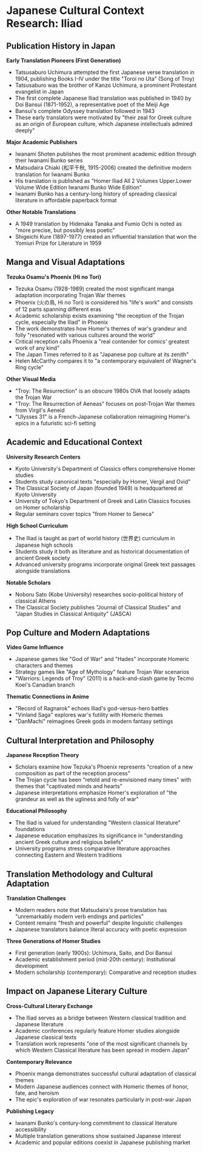 # Japanese Cultural Context Research: Iliad

## Publication History in Japan

**Early Translation Pioneers (First Generation)**
- Tatsusaburo Uchimura attempted the first Japanese verse translation in 1904, publishing Books I-IV under the title "Toroi no Uta" (Song of Troy)
- Tatsusaburo was the brother of Kanzo Uchimura, a prominent Protestant evangelist in Japan
- The first complete Japanese Iliad translation was published in 1940 by Doi Bansui (1871-1952), a representative poet of the Meiji Age
- Bansui's complete Odyssey translation followed in 1943
- These early translators were motivated by "their zeal for Greek culture as an origin of European culture, which Japanese intellectuals admired deeply"

**Major Academic Publishers**
- Iwanami Shoten publishes the most prominent academic edition through their Iwanami Bunko series
- Matsudaira Chiaki (松平千秋, 1915-2006) created the definitive modern translation for Iwanami Bunko
- His translation is published as "Homer Iliad All 2 Volumes Upper.Lower Volume Wide Edition Iwanami Bunko Wide Edition"
- Iwanami Bunko has a century-long history of spreading classical literature in affordable paperback format

**Other Notable Translations**
- A 1949 translation by Hidenaka Tanaka and Fumio Ochi is noted as "more precise, but possibly less poetic"
- Shigeichi Kure (1897-1977) created an influential translation that won the Yomiuri Prize for Literature in 1959

## Manga and Visual Adaptations

**Tezuka Osamu's Phoenix (Hi no Tori)**
- Tezuka Osamu (1928-1989) created the most significant manga adaptation incorporating Trojan War themes
- Phoenix (火の鳥, Hi no Tori) is considered his "life's work" and consists of 12 parts spanning different eras
- Academic scholarship exists examining "the reception of the Trojan cycle, especially the Iliad" in Phoenix
- The work demonstrates how Homer's themes of war's grandeur and folly "resonated with various cultures around the world"
- Critical reception calls Phoenix a "real contender for comics' greatest work of any kind"
- The Japan Times referred to it as "Japanese pop culture at its zenith"
- Helen McCarthy compares it to "a contemporary equivalent of Wagner's Ring cycle"

**Other Visual Media**
- "Troy: The Resurrection" is an obscure 1980s OVA that loosely adapts the Trojan War
- "Troy: The Resurrection of Aeneas" focuses on post-Trojan War themes from Virgil's Aeneid
- "Ulysses 31" is a French-Japanese collaboration reimagining Homer's epics in a futuristic sci-fi setting

## Academic and Educational Context

**University Research Centers**
- Kyoto University's Department of Classics offers comprehensive Homer studies
- Students study canonical texts "especially by Homer, Vergil and Ovid"
- The Classical Society of Japan (founded 1949) is headquartered at Kyoto University
- University of Tokyo's Department of Greek and Latin Classics focuses on Homer scholarship
- Regular seminars cover topics "from Homer to Seneca"

**High School Curriculum**
- The Iliad is taught as part of world history (世界史) curriculum in Japanese high schools
- Students study it both as literature and as historical documentation of ancient Greek society
- Advanced university programs incorporate original Greek text passages alongside translations

**Notable Scholars**
- Noboru Sato (Kobe University) researches socio-political history of classical Athens
- The Classical Society publishes "Journal of Classical Studies" and "Japan Studies in Classical Antiquity" (JASCA)

## Pop Culture and Modern Adaptations

**Video Game Influence**
- Japanese games like "God of War" and "Hades" incorporate Homeric characters and themes
- Strategy games like "Age of Mythology" feature Trojan War scenarios
- "Warriors: Legends of Troy" (2011) is a hack-and-slash game by Tecmo Koei's Canadian branch

**Thematic Connections in Anime**
- "Record of Ragnarok" echoes Iliad's god-versus-hero battles
- "Vinland Saga" explores war's futility with Homeric themes
- "DanMachi" reimagines Greek gods in modern fantasy settings

## Cultural Interpretation and Philosophy

**Japanese Reception Theory**
- Scholars examine how Tezuka's Phoenix represents "creation of a new composition as part of the reception process"
- The Trojan cycle has been "retold and re-envisioned many times" with themes that "captivated minds and hearts"
- Japanese interpretations emphasize Homer's exploration of "the grandeur as well as the ugliness and folly of war"

**Educational Philosophy**
- The Iliad is valued for understanding "Western classical literature" foundations
- Japanese education emphasizes its significance in "understanding ancient Greek culture and religious beliefs"
- University programs stress comparative literature approaches connecting Eastern and Western traditions

## Translation Methodology and Cultural Adaptation

**Translation Challenges**
- Modern readers note that Matsudaira's prose translation has "unremarkably modern verb endings and particles"
- Content remains "fresh and powerful" despite linguistic challenges
- Japanese translators balance literal accuracy with poetic expression

**Three Generations of Homer Studies**
- First generation (early 1900s): Uchimura, Saito, and Doi Bansui
- Academic establishment period (mid-20th century): Institutional development
- Modern scholarship (contemporary): Comparative and reception studies

## Impact on Japanese Literary Culture

**Cross-Cultural Literary Exchange**
- The Iliad serves as a bridge between Western classical tradition and Japanese literature
- Academic conferences regularly feature Homer studies alongside Japanese classical texts
- Translation work represents "one of the most significant channels by which Western Classical literature has been spread in modern Japan"

**Contemporary Relevance**
- Phoenix manga demonstrates successful cultural adaptation of classical themes
- Modern Japanese audiences connect with Homeric themes of honor, fate, and heroism
- The epic's exploration of war resonates particularly in post-war Japan

**Publishing Legacy**
- Iwanami Bunko's century-long commitment to classical literature accessibility
- Multiple translation generations show sustained Japanese interest
- Academic and popular editions coexist in Japanese publishing market